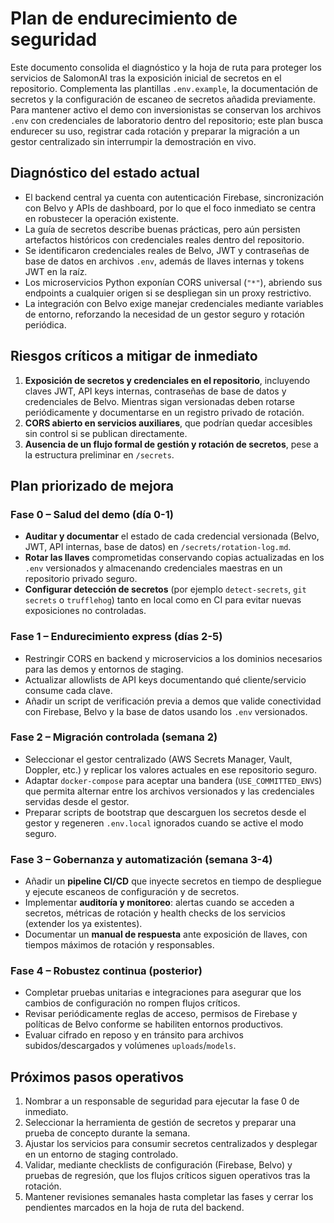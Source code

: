 # Plan de endurecimiento de seguridad

Este documento consolida el diagnóstico y la hoja de ruta para proteger los
servicios de SalomonAI tras la exposición inicial de secretos en el
repositorio. Complementa las plantillas `.env.example`, la documentación de
secretos y la configuración de escaneo de secretos añadida previamente. Para
mantener activo el demo con inversionistas se conservan los archivos `.env` con
credenciales de laboratorio dentro del repositorio; este plan busca endurecer su
uso, registrar cada rotación y preparar la migración a un gestor centralizado sin
interrumpir la demostración en vivo.

## Diagnóstico del estado actual
- El backend central ya cuenta con autenticación Firebase, sincronización con
  Belvo y APIs de dashboard, por lo que el foco inmediato se centra en
  robustecer la operación existente.
- La guía de secretos describe buenas prácticas, pero aún persisten artefactos
  históricos con credenciales reales dentro del repositorio.
- Se identificaron credenciales reales de Belvo, JWT y contraseñas de base de
  datos en archivos `.env`, además de llaves internas y tokens JWT en la raíz.
- Los microservicios Python exponían CORS universal (`"*"`), abriendo sus
  endpoints a cualquier origen si se despliegan sin un proxy restrictivo.
- La integración con Belvo exige manejar credenciales mediante variables de
  entorno, reforzando la necesidad de un gestor seguro y rotación periódica.

## Riesgos críticos a mitigar de inmediato
1. **Exposición de secretos y credenciales en el repositorio**, incluyendo claves
   JWT, API keys internas, contraseñas de base de datos y credenciales de Belvo.
   Mientras sigan versionadas deben rotarse periódicamente y documentarse en un
   registro privado de rotación.
2. **CORS abierto en servicios auxiliares**, que podrían quedar accesibles sin
   control si se publican directamente.
3. **Ausencia de un flujo formal de gestión y rotación de secretos**, pese a la
   estructura preliminar en `/secrets`.

## Plan priorizado de mejora

### Fase 0 – Salud del demo (día 0-1)
- **Auditar y documentar** el estado de cada credencial versionada (Belvo, JWT,
  API internas, base de datos) en `/secrets/rotation-log.md`.
- **Rotar las llaves** comprometidas conservando copias actualizadas en los `.env`
  versionados y almacenando credenciales maestras en un repositorio privado
  seguro.
- **Configurar detección de secretos** (por ejemplo `detect-secrets`, `git
  secrets` o `trufflehog`) tanto en local como en CI para evitar nuevas
  exposiciones no controladas.

### Fase 1 – Endurecimiento express (días 2-5)
- Restringir CORS en backend y microservicios a los dominios necesarios para las
  demos y entornos de staging.
- Actualizar allowlists de API keys documentando qué cliente/servicio consume
  cada clave.
- Añadir un script de verificación previa a demos que valide conectividad con
  Firebase, Belvo y la base de datos usando los `.env` versionados.

### Fase 2 – Migración controlada (semana 2)
- Seleccionar el gestor centralizado (AWS Secrets Manager, Vault, Doppler, etc.)
  y replicar los valores actuales en ese repositorio seguro.
- Adaptar `docker-compose` para aceptar una bandera (`USE_COMMITTED_ENVS`) que
  permita alternar entre los archivos versionados y las credenciales servidas
  desde el gestor.
- Preparar scripts de bootstrap que descarguen los secretos desde el gestor y
  regeneren `.env.local` ignorados cuando se active el modo seguro.

### Fase 3 – Gobernanza y automatización (semana 3-4)
- Añadir un **pipeline CI/CD** que inyecte secretos en tiempo de despliegue y
  ejecute escaneos de configuración y de secretos.
- Implementar **auditoría y monitoreo**: alertas cuando se acceden a secretos,
  métricas de rotación y health checks de los servicios (extender los ya
  existentes).
- Documentar un **manual de respuesta** ante exposición de llaves, con tiempos
  máximos de rotación y responsables.

### Fase 4 – Robustez continua (posterior)
- Completar pruebas unitarias e integraciones para asegurar que los cambios de
  configuración no rompen flujos críticos.
- Revisar periódicamente reglas de acceso, permisos de Firebase y políticas de
  Belvo conforme se habiliten entornos productivos.
- Evaluar cifrado en reposo y en tránsito para archivos subidos/descargados y
  volúmenes `uploads`/`models`.

## Próximos pasos operativos
1. Nombrar a un responsable de seguridad para ejecutar la fase 0 de inmediato.
2. Seleccionar la herramienta de gestión de secretos y preparar una prueba de
   concepto durante la semana.
3. Ajustar los servicios para consumir secretos centralizados y desplegar en un
   entorno de staging controlado.
4. Validar, mediante checklists de configuración (Firebase, Belvo) y pruebas de
   regresión, que los flujos críticos siguen operativos tras la rotación.
5. Mantener revisiones semanales hasta completar las fases y cerrar los
   pendientes marcados en la hoja de ruta del backend.

